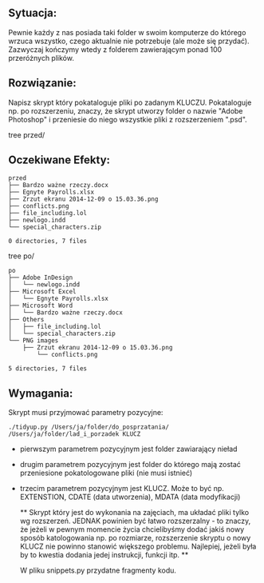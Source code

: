 ## Sytuacja:
Pewnie każdy z nas posiada taki folder w swoim komputerze do którego wrzuca wszystko, czego aktualnie nie potrzebuje (ale może się przydać). Zazwyczaj kończymy wtedy z folderem zawierającym ponad 100 przeróżnych plików.

## Rozwiązanie:
Napisz skrypt który pokataloguje pliki po zadanym KLUCZU. Pokataloguje np. po rozszerzeniu, znaczy, że skrypt utworzy folder o nazwie "Adobe Photoshop" i przeniesie do niego wszystkie pliki z rozszerzeniem ".psd".

tree przed/
## Oczekiwane Efekty:
```
przed
├── Bardzo ważne rzeczy.docx
├── Egnyte Payrolls.xlsx
├── Zrzut ekranu 2014-12-09 o 15.03.36.png
├── conflicts.png
├── file_including.lol
├── newlogo.indd
└── special_characters.zip

0 directories, 7 files
```
tree po/
```
po
├── Adobe InDesign
│   └── newlogo.indd
├── Microsoft Excel
│   └── Egnyte Payrolls.xlsx
├── Microsoft Word
│   └── Bardzo ważne rzeczy.docx
├── Others
│   ├── file_including.lol
│   └── special_characters.zip
└── PNG images
    ├── Zrzut ekranu 2014-12-09 o 15.03.36.png
        └── conflicts.png

5 directories, 7 files
```
## Wymagania:
Skrypt musi przyjmować parametry pozycyjne: 
```
./tidyup.py /Users/ja/folder/do_posprzatania/ /Users/ja/folder/lad_i_porzadek KLUCZ
```
* pierwszym parametrem pozycyjnym jest folder zawiarający nieład
* drugim parametrem pozycyjnym jest folder do którego mają zostać przeniesione pokatologowane pliki (nie musi istnieć)
* trzecim parametrem pozycyjnym jest KLUCZ. Może to być np. EXTENSTION, CDATE (data utworzenia), MDATA (data
  modyfikacji)

  ** Skrypt który jest do wykonania na zajęciach, ma układać pliki tylko wg rozszerzeń. JEDNAK powinien być łatwo
  rozszerzalny - to znaczy, że jeżeli w pewnym momencie życia chcielibyśmy dodać jakiś nowy sposób katologowania np. po
  rozmiarze, rozszerzenie skryptu o nowy KLUCZ nie powinno stanowić większego problemu. Najlepiej, jeżeli była by to
  kwestia dodania jedej instrukcji, funkcji itp. **

  W pliku snippets.py przydatne fragmenty kodu.
